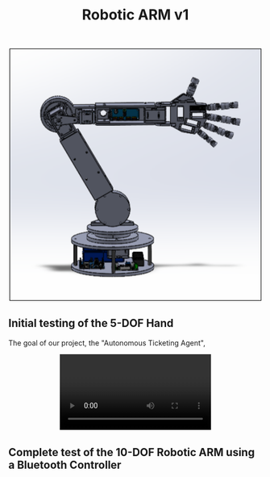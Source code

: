 <div id="top"></div>
<h1 align="center">Robotic ARM v1</h1>
<br />
<div align="center">

</p>
<img src="images\robotCAD(1).png?" width="500" height="500">
</div>

## Initial testing of the 5-DOF Hand

The goal of our project, the "Autonomous Ticketing Agent",

<div align="center">
  <video src=https://github.com/user-attachments/assets/cd6475fe-c209-4ee7-a7b4-23261602fb6f />
</div>
  
## Complete test of the 10-DOF Robotic ARM using a Bluetooth Controller

